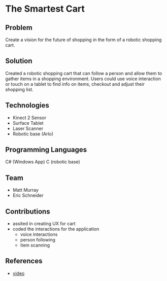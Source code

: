 # The Smartest Cart

## Problem
Create a vision for the future of shopping in the form of a robotic shopping cart.

## Solution
Created a robotic shopping cart that can follow a person and allow them to gather items in a shopping environment. Users could use voice interaction or touch on a tablet to find info on items, checkout and adjust their shopping list.

## Technologies
* Kinect 2 Sensor
* Surface Tablet
* Laser Scanner
* Robotic base (Arlo)

## Programming Languages
C# (Windows App)
C (robotic base)

## Team
* Matt Murray
* Eric Schneider

## Contributions
* assited in creating UX for cart
* coded the interactions for the application
    * voice interactions
    * person following
    * item scanning

## References
* [video](https://www.youtube.com/watch?v=hy5K0ZWr_ro)